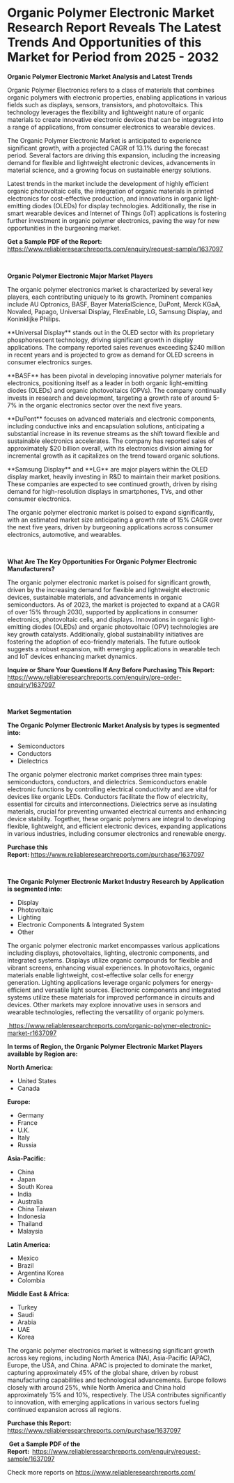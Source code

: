 <p><h1>Organic Polymer Electronic Market Research Report Reveals The Latest Trends And Opportunities of this Market for Period from 2025 - 2032</h1></p><p><strong>Organic Polymer Electronic Market Analysis and Latest Trends</strong></p>
<p><p>Organic Polymer Electronics refers to a class of materials that combines organic polymers with electronic properties, enabling applications in various fields such as displays, sensors, transistors, and photovoltaics. This technology leverages the flexibility and lightweight nature of organic materials to create innovative electronic devices that can be integrated into a range of applications, from consumer electronics to wearable devices.</p><p>The Organic Polymer Electronic Market is anticipated to experience significant growth, with a projected CAGR of 13.1% during the forecast period. Several factors are driving this expansion, including the increasing demand for flexible and lightweight electronic devices, advancements in material science, and a growing focus on sustainable energy solutions. </p><p>Latest trends in the market include the development of highly efficient organic photovoltaic cells, the integration of organic materials in printed electronics for cost-effective production, and innovations in organic light-emitting diodes (OLEDs) for display technologies. Additionally, the rise in smart wearable devices and Internet of Things (IoT) applications is fostering further investment in organic polymer electronics, paving the way for new opportunities in the burgeoning market.</p></p>
<p><strong>Get a Sample PDF of the Report:&nbsp;</strong> <a href="https://www.reliableresearchreports.com/enquiry/request-sample/1637097?utm_campaign=3313&utm_medium=2&utm_source=Github&utm_content=ia&utm_term=23032025&utm_id=organic-polymer-electronic">https://www.reliableresearchreports.com/enquiry/request-sample/1637097</a></p>
<p>&nbsp;</p>
<p><strong>Organic Polymer Electronic Major Market Players</strong></p>
<p><p>The organic polymer electronics market is characterized by several key players, each contributing uniquely to its growth. Prominent companies include AU Optronics, BASF, Bayer MaterialScience, DuPont, Merck KGaA, Novaled, Papago, Universal Display, FlexEnable, LG, Samsung Display, and Koninklijke Philips.</p><p>**Universal Display** stands out in the OLED sector with its proprietary phosphorescent technology, driving significant growth in display applications. The company reported sales revenues exceeding $240 million in recent years and is projected to grow as demand for OLED screens in consumer electronics surges.</p><p>**BASF** has been pivotal in developing innovative polymer materials for electronics, positioning itself as a leader in both organic light-emitting diodes (OLEDs) and organic photovoltaics (OPVs). The company continually invests in research and development, targeting a growth rate of around 5-7% in the organic electronics sector over the next five years.</p><p>**DuPont** focuses on advanced materials and electronic components, including conductive inks and encapsulation solutions, anticipating a substantial increase in its revenue streams as the shift toward flexible and sustainable electronics accelerates. The company has reported sales of approximately $20 billion overall, with its electronics division aiming for incremental growth as it capitalizes on the trend toward organic solutions.</p><p>**Samsung Display** and **LG** are major players within the OLED display market, heavily investing in R&D to maintain their market positions. These companies are expected to see continued growth, driven by rising demand for high-resolution displays in smartphones, TVs, and other consumer electronics.</p><p>The organic polymer electronic market is poised to expand significantly, with an estimated market size anticipating a growth rate of 15% CAGR over the next five years, driven by burgeoning applications across consumer electronics, automotive, and wearables.</p></p>
<p>&nbsp;</p>
<p><strong>What Are The Key Opportunities For Organic Polymer Electronic Manufacturers?</strong></p>
<p><p>The organic polymer electronic market is poised for significant growth, driven by the increasing demand for flexible and lightweight electronic devices, sustainable materials, and advancements in organic semiconductors. As of 2023, the market is projected to expand at a CAGR of over 15% through 2030, supported by applications in consumer electronics, photovoltaic cells, and displays. Innovations in organic light-emitting diodes (OLEDs) and organic photovoltaic (OPV) technologies are key growth catalysts. Additionally, global sustainability initiatives are fostering the adoption of eco-friendly materials. The future outlook suggests a robust expansion, with emerging applications in wearable tech and IoT devices enhancing market dynamics.</p></p>
<p><strong>Inquire or Share Your Questions If Any Before Purchasing This Report:</strong> <a href="https://www.reliableresearchreports.com/enquiry/pre-order-enquiry/1637097?utm_campaign=3313&utm_medium=2&utm_source=Github&utm_content=ia&utm_term=23032025&utm_id=organic-polymer-electronic">https://www.reliableresearchreports.com/enquiry/pre-order-enquiry/1637097</a></p>
<p>&nbsp;</p>
<p><strong>Market Segmentation</strong></p>
<p><strong>The Organic Polymer Electronic Market Analysis by types is segmented into:</strong></p>
<p><ul><li>Semiconductors</li><li>Conductors</li><li>Dielectrics</li></ul></p>
<p><p>The organic polymer electronic market comprises three main types: semiconductors, conductors, and dielectrics. Semiconductors enable electronic functions by controlling electrical conductivity and are vital for devices like organic LEDs. Conductors facilitate the flow of electricity, essential for circuits and interconnections. Dielectrics serve as insulating materials, crucial for preventing unwanted electrical currents and enhancing device stability. Together, these organic polymers are integral to developing flexible, lightweight, and efficient electronic devices, expanding applications in various industries, including consumer electronics and renewable energy.</p></p>
<p><strong>Purchase this Report:&nbsp;</strong><a href="https://www.reliableresearchreports.com/purchase/1637097?utm_campaign=3313&utm_medium=2&utm_source=Github&utm_content=ia&utm_term=23032025&utm_id=organic-polymer-electronic">https://www.reliableresearchreports.com/purchase/1637097</a></p>
<p>&nbsp;</p>
<p><strong>The Organic Polymer Electronic Market Industry Research by Application is segmented into:</strong></p>
<p><ul><li>Display</li><li>Photovoltaic</li><li>Lighting</li><li>Electronic Components & Integrated System</li><li>Other</li></ul></p>
<p><p>The organic polymer electronic market encompasses various applications including displays, photovoltaics, lighting, electronic components, and integrated systems. Displays utilize organic compounds for flexible and vibrant screens, enhancing visual experiences. In photovoltaics, organic materials enable lightweight, cost-effective solar cells for energy generation. Lighting applications leverage organic polymers for energy-efficient and versatile light sources. Electronic components and integrated systems utilize these materials for improved performance in circuits and devices. Other markets may explore innovative uses in sensors and wearable technologies, reflecting the versatility of organic polymers.</p></p>
<p><a href="https://www.reliableresearchreports.com/organic-polymer-electronic-market-r1637097?utm_campaign=3313&utm_medium=2&utm_source=Github&utm_content=ia&utm_term=23032025&utm_id=organic-polymer-electronic">&nbsp;https://www.reliableresearchreports.com/organic-polymer-electronic-market-r1637097</a></p>
<p><strong>In terms of Region, the Organic Polymer Electronic Market Players available by Region are:</strong></p>
<p>
    <p> <strong> North America: </strong>
        <ul>
            <li>United States</li>
            <li>Canada</li>
        </ul>
        </p> 
    <p> <strong> Europe: </strong>
        <ul>
            <li>Germany</li>
            <li>France</li>
            <li>U.K.</li>
            <li>Italy</li>
            <li>Russia</li>
        </ul>
        </p> 
    <p> <strong> Asia-Pacific: </strong>
        <ul>
            <li>China</li>
            <li>Japan</li>
            <li>South Korea</li>
            <li>India</li>
            <li>Australia</li>
            <li>China Taiwan</li>
            <li>Indonesia</li>
            <li>Thailand</li>
            <li>Malaysia</li>
        </ul>
        </p> 
    <p> <strong> Latin America: </strong>
        <ul>
            <li>Mexico</li>
            <li>Brazil</li>
            <li>Argentina Korea</li>
            <li>Colombia</li>
        </ul>
        </p> 
    <p> <strong> Middle East & Africa: </strong>
        <ul>
            <li>Turkey</li>
            <li>Saudi</li>
            <li>Arabia</li>
            <li>UAE</li>
            <li>Korea</li>
        </ul>
    </p>
    </p>
<p><p>The organic polymer electronics market is witnessing significant growth across key regions, including North America (NA), Asia-Pacific (APAC), Europe, the USA, and China. APAC is projected to dominate the market, capturing approximately 45% of the global share, driven by robust manufacturing capabilities and technological advancements. Europe follows closely with around 25%, while North America and China hold approximately 15% and 10%, respectively. The USA contributes significantly to innovation, with emerging applications in various sectors fueling continued expansion across all regions.</p></p>
<p><strong>Purchase this Report: </strong><a href="https://www.reliableresearchreports.com/purchase/1637097?utm_campaign=3313&utm_medium=2&utm_source=Github&utm_content=ia&utm_term=23032025&utm_id=organic-polymer-electronic">https://www.reliableresearchreports.com/purchase/1637097</a></p>
<p>&nbsp;<strong>Get a Sample PDF of the Report:&nbsp;&nbsp;</strong><a href="https://www.reliableresearchreports.com/enquiry/request-sample/1637097?utm_campaign=3313&utm_medium=2&utm_source=Github&utm_content=ia&utm_term=23032025&utm_id=organic-polymer-electronic">https://www.reliableresearchreports.com/enquiry/request-sample/1637097</a></p>
<p><strong></strong></p>
<p>Check more reports on <a href="https://www.reliableresearchreports.com/?utm_campaign=3313&utm_medium=2&utm_source=Github&utm_content=ia&utm_term=23032025&utm_id=organic-polymer-electronic">https://www.reliableresearchreports.com/</a></p>